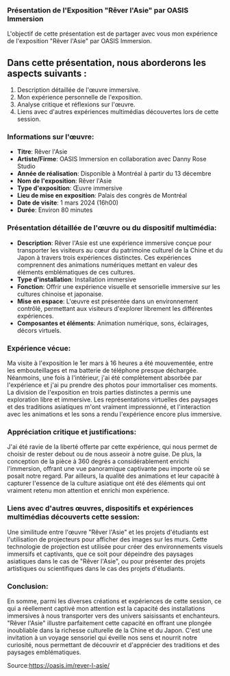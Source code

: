 ### Présentation de l'Exposition "Rêver l'Asie" par OASIS Immersion

L'objectif de cette présentation est de partager avec vous mon expérience de l'exposition "Rêver l'Asie" par OASIS Immersion.

## Dans cette présentation, nous aborderons les aspects suivants :
1. Description détaillée de l'œuvre immersive.
2. Mon expérience personnelle de l'exposition.
3. Analyse critique et réflexions sur l'œuvre.
4. Liens avec d'autres expériences multimédias découvertes lors de cette session.

### Informations sur l'œuvre:
- **Titre**: Rêver l'Asie
- **Artiste/Firme**: OASIS Immersion en collaboration avec Danny Rose Studio
- **Année de réalisation**: Disponible à Montréal à partir du 13 décembre
- **Nom de l'exposition**: Rêver l'Asie
- **Type d'exposition**: Œuvre immersive
- **Lieu de mise en exposition**: Palais des congrès de Montréal
- **Date de visite**: 1 mars 2024 (16h00)
-  **Durée**: Environ 80 minutes

### Présentation détaillée de l'œuvre ou du dispositif multimédia:
- **Description**: Rêver l'Asie est une expérience immersive conçue pour transporter les visiteurs au cœur du patrimoine culturel de la Chine et du Japon à travers trois expériences distinctes. Ces expériences comprennent des animations numériques mettant en valeur des éléments emblématiques de ces cultures.
- **Type d'installation**: Installation immersive
- **Fonction**: Offrir une expérience visuelle et sensorielle immersive sur les cultures chinoise et japonaise.
- **Mise en espace**: L'œuvre est présentée dans un environnement contrôlé, permettant aux visiteurs d'explorer librement les différentes expériences.
- **Composantes et éléments**: Animation numérique, sons, éclairages, décors virtuels.

### Expérience vécue:
Ma visite à l'exposition le 1er mars à 16 heures a été mouvementée, entre les embouteillages et ma batterie de téléphone presque déchargée. Néanmoins, une fois à l'intérieur, j'ai été complètement absorbée par l'expérience et j'ai pu prendre des photos pour immortaliser ces moments. La division de l'exposition en trois parties distinctes a permis une exploration libre et immersive. Les représentations virtuelles des paysages et des traditions asiatiques m'ont vraiment impressionné, et l'interaction avec les animations et les sons a rendu l'expérience encore plus immersive.

### Appréciation critique et justifications:
J'ai été ravie de la liberté offerte par cette expérience, qui nous permet de choisir de rester debout ou de nous asseoir à notre guise. De plus, la conception de la pièce à 360 degrés a considérablement enrichi l'immersion, offrant une vue panoramique captivante peu importe où se posait notre regard. Par ailleurs, la qualité des animations et leur capacité à capturer l'essence de la culture asiatique ont été des éléments qui ont vraiment retenu mon attention et enrichi mon expérience.

### Liens avec d'autres œuvres, dispositifs et expériences multimédias découverts cette session:
Une similitude entre l'œuvre "Rêver l'Asie" et les projets d'étudiants est l'utilisation de projecteurs pour afficher des images sur les murs. Cette technologie de projection est utilisée pour créer des environnements visuels immersifs et captivants, que ce soit pour dépeindre des paysages asiatiques dans le cas de "Rêver l'Asie", ou pour présenter des projets artistiques ou scientifiques dans le cas des projets d'étudiants.

### Conclusion:
En somme, parmi les diverses créations et expériences de cette session, ce qui a réellement captivé mon attention est la capacité des installations immersives à nous transporter vers des univers saisissants et enchanteurs. "Rêver l'Asie" illustre parfaitement cette capacité en offrant une plongée inoubliable dans la richesse culturelle de la Chine et du Japon. C'est une invitation à un voyage sensoriel qui éveille nos sens et nourrit notre curiosité, nous permettant de découvrir et d'apprécier des traditions et des paysages emblématiques.

Source:https://oasis.im/rever-l-asie/
